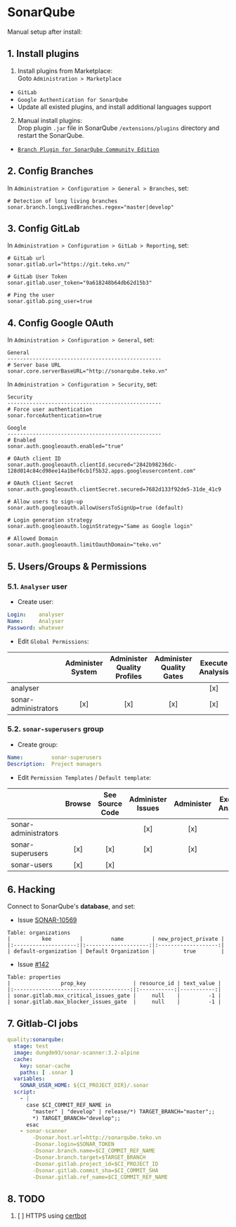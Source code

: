 SonarQube
=========
Manual setup after install:


## 1. Install plugins
1. Install plugins from Marketplace:  
  Goto `Administration > Marketplace`
  * `GitLab`
  * `Google Authentication for SonarQube`
  * Update all existed plugins, and install additional languages support
2. Manual install plugins:  
  Drop plugin `.jar` file in SonarQube `/extensions/plugins` directory and restart the SonarQube.
  * [`Branch Plugin for SonarQube Community Edition`](https://github.com/s-pw/sonar-branch-community)


## 2. Config Branches
In `Administration > Configuration > General > Branches`, set:
```properties
# Detection of long living branches
sonar.branch.longLivedBranches.regex="master|develop"
```


## 3. Config GitLab
In `Administration > Configuration > GitLab > Reporting`, set:
```properties
# GitLab url
sonar.gitlab.url="https://git.teko.vn/"

# GitLab User Token
sonar.gitlab.user_token="9a618248b64db62d15b3"

# Ping the user
sonar.gitlab.ping_user=true
```


## 4. Config Google OAuth
In `Administration > Configuration > General`, set:
```properties
General
-------------------------------------------------
# Server base URL
sonar.core.serverBaseURL="http://sonarqube.teko.vn"
```

In `Administration > Configuration > Security`, set:
```properties
Security
-------------------------------------------------
# Force user authentication
sonar.forceAuthentication=true
```

```properties
Google
-------------------------------------------------
# Enabled
sonar.auth.googleoauth.enabled="true"

# OAuth client ID
sonar.auth.googleoauth.clientId.secured="2842b98236dc-128d014c84cd98ee14a1bef6cb1f5b32.apps.googleusercontent.com"

# OAuth Client Secret
sonar.auth.googleoauth.clientSecret.secured=7682d133f92de5-31de_41c9

# Allow users to sign-up
sonar.auth.googleoauth.allowUsersToSignUp=true (default)

# Login generation strategy
sonar.auth.googleoauth.loginStrategy="Same as Google login"

# Allowed Domain
sonar.auth.googleoauth.limitOauthDomain="teko.vn"
```


## 5. Users/Groups & Permissions
### 5.1. `Analyser` user
* Create user:
```yaml
Login:    analyser
Name:     Analyser
Password: whatever
```

* Edit `Global Permissions`:

|                      | Administer System | Administer Quality Profiles | Administer Quality Gates | Execute Analysis | Create Projects |
|----------------------|:-----------------:|:---------------------------:|:------------------------:|:----------------:|:---------------:|
| analyser             |                   |                             |                          |        [x]       |                 |
| sonar-administrators |        [x]        |             [x]             |            [x]           |        [x]       |       [x]       |


### 5.2. `sonar-superusers` group
* Create group:
```yaml
Name:         sonar-superusers
Description:  Project managers
```

* Edit `Permission Templates` / `Default template`:

|                      | Browse | See Source Code | Administer Issues | Administer | Execute Analysis |
|----------------------|:------:|:---------------:|:-----------------:|:----------:|:----------------:|
| sonar-administrators |        |                 |        [x]        |     [x]    |                  |
| sonar-superusers     |   [x]  |       [x]       |        [x]        |     [x]    |        [x]       |
| sonar-users          |   [x]  |       [x]       |                   |            |                  |


## 6. Hacking
Connect to SonarQube's **database**, and set:

* Issue [SONAR-10569](https://jira.sonarsource.com/browse/SONAR-10569)  
```
Table: organizations
|          kee         |         name         | new_project_private |
|:--------------------:|:--------------------:|:-------------------:|
| default-organization | Default Organization |         true        |
```

* Issue [#142](https://github.com/gabrie-allaigre/sonar-gitlab-plugin/issues/142)  
```
Table: properties
|                prop_key               | resource_id | text_value |
|:-------------------------------------:|:-----------:|-----------:|
| sonar.gitlab.max_critical_issues_gate |     null    |         -1 |
| sonar.gitlab.max_blocker_issues_gate  |     null    |         -1 |
```

## 7. Gitlab-CI jobs

```yaml
quality:sonarqube:
  stage: test
  image: dungdm93/sonar-scanner:3.2-alpine
  cache:
    key: sonar-cache
    paths: [ .sonar ]
  variables:
    SONAR_USER_HOME: ${CI_PROJECT_DIR}/.sonar
  script:
    - |
      case $CI_COMMIT_REF_NAME in
        "master" | "develop" | release/*) TARGET_BRANCH="master";;
        *) TARGET_BRANCH="develop";;
      esac
    - sonar-scanner
        -Dsonar.host.url=http://sonarqube.teko.vn
        -Dsonar.login=$SONAR_TOKEN
        -Dsonar.branch.name=$CI_COMMIT_REF_NAME
        -Dsonar.branch.target=$TARGET_BRANCH
        -Dsonar.gitlab.project_id=$CI_PROJECT_ID
        -Dsonar.gitlab.commit_sha=$CI_COMMIT_SHA
        -Dsonar.gitlab.ref_name=$CI_COMMIT_REF_NAME
```

## 8. TODO
1. [ ] HTTPS using [certbot](https://certbot.eff.org/)
